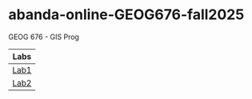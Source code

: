 # abanda-online-GEOG676-fall2025
GEOG 676 - GIS Prog

|Labs     |
|:------:|
|[Lab1](Lab1/README.md)|
|[Lab2](Lab%202/README.md)|

